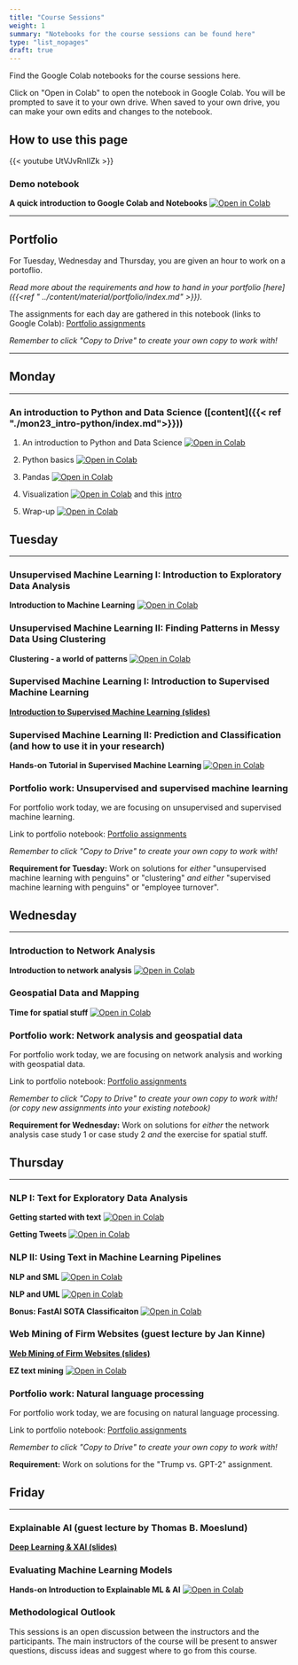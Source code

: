 ```yaml
---
title: "Course Sessions"
weight: 1
summary: "Notebooks for the course sessions can be found here"
type: "list_nopages"
draft: true
---
```


Find the Google Colab notebooks for the course sessions here.

Click on "Open in Colab" to open the notebook in Google Colab. You will be prompted to save it to your own drive. When saved to your own drive, you can make your own edits and changes to the notebook.

## How to use this page
{{< youtube UtVJvRnIlZk >}}

### Demo notebook

**A quick introduction to Google Colab and Notebooks** [![Open in Colab](https://colab.research.google.com/assets/colab-badge.svg)](https://colab.research.google.com/github/CALDISS-AAU/sdsphd20/blob/master/notebooks/check-ins/sdsphd20_colab-demo.ipynb#&offline=true&sandboxMode=true)

---
## Portfolio

For Tuesday, Wednesday and Thursday, you are given an hour to work on a portoflio.

*Read more about the requirements and how to hand in your portfolio [here]({{<ref " ../content/material/portfolio/index.md" >}}).*

The assignments for each day are gathered in this notebook (links to Google Colab): [Portfolio assignments](https://colab.research.google.com/github/CALDISS-AAU/sdsphd20/blob/master/notebooks/portfolio/sdsphd20_portfolio-assignments.ipynb#&offline=true&sandboxMode=true)

*Remember to click "Copy to Drive" to create your own copy to work with!*

---
## Monday
---
### An introduction to Python and Data Science ([content]({{< ref "./mon23_intro-python/index.md">}}))

1. An introduction to Python and Data Science [![Open in Colab](https://colab.research.google.com/assets/colab-badge.svg)](https://colab.research.google.com/github/CALDISS-AAU/sdsphd20/blob/master/notebooks/mon23/intro.ipynb#&offline=true&sandboxMode=true)

2. Python basics [![Open in Colab](https://colab.research.google.com/assets/colab-badge.svg)](https://colab.research.google.com/github/CALDISS-AAU/sdsphd20/blob/master/notebooks/mon23/python_intro.ipynb#&offline=true&sandboxMode=true)

3. Pandas [![Open in Colab](https://colab.research.google.com/assets/colab-badge.svg)](https://colab.research.google.com/github/CALDISS-AAU/sdsphd20/blob/master/notebooks/mon23/pandas.ipynb#&offline=true&sandboxMode=true)

4. Visualization [![Open in Colab](https://colab.research.google.com/assets/colab-badge.svg)](https://colab.research.google.com/github/CALDISS-AAU/sdsphd20/blob/master/notebooks/mon23/visualization.ipynb#&offline=true&sandboxMode=true) and this [intro](https://raw.githubusercontent.com/CALDISS-AAU/sdsphd20/master/notebooks/mon23/visual_intro.pdf)

5. Wrap-up [![Open in Colab](https://colab.research.google.com/assets/colab-badge.svg)](https://colab.research.google.com/github/CALDISS-AAU/sdsphd20/blob/master/notebooks/mon23/wrap_up.ipynb#&offline=true&sandboxMode=true)

## Tuesday

---

### Unsupervised Machine Learning I: Introduction to Exploratory Data Analysis

**Introduction to Machine Learning** [![Open in Colab](https://colab.research.google.com/assets/colab-badge.svg)](https://colab.research.google.com/github/CALDISS-AAU/sdsphd20/blob/master/notebooks/tue24/SDSPhD20_intro-UML.ipynb#&offline=true&sandboxMode=true)


### Unsupervised Machine Learning II: Finding Patterns in Messy Data Using Clustering

**Clustering - a world of patterns** [![Open in Colab](https://colab.research.google.com/assets/colab-badge.svg)](https://colab.research.google.com/github/CALDISS-AAU/sdsphd20/blob/master/notebooks/tue24/clustering.ipynb#&offline=true&sandboxMode=true)


### Supervised Machine Learning I: Introduction to Supervised Machine Learning

**[Introduction to Supervised Machine Learning (slides)](https://caldiss-aau.github.io/sdsphd20_intro-SML)**

### Supervised Machine Learning II: Prediction and Classification (and how to use it in your research)

**Hands-on Tutorial in Supervised Machine Learning** [![Open in Colab](https://colab.research.google.com/assets/colab-badge.svg)](https://colab.research.google.com/github/CALDISS-AAU/sdsphd20/blob/master/notebooks/tue24/SDSPhD20_Supervised-ML-tutorial.ipynb#&offline=true&sandboxMode=true)

### Portfolio work: Unsupervised and supervised machine learning

For portfolio work today, we are focusing on unsupervised and supervised machine learning.

Link to portfolio notebook: [Portfolio assignments](https://colab.research.google.com/github/CALDISS-AAU/sdsphd20/blob/master/notebooks/portfolio/sdsphd20_portfolio-assignments.ipynb#&offline=true&sandboxMode=true)

*Remember to click "Copy to Drive" to create your own copy to work with!*

**Requirement for Tuesday:** Work on solutions for *either* "unsupervised machine learning with penguins" or "clustering" *and* *either* "supervised machine learning with penguins" or "employee turnover".



## Wednesday
---

### Introduction to Network Analysis

**Introduction to network analysis** [![Open in Colab](https://colab.research.google.com/assets/colab-badge.svg)](https://colab.research.google.com/github/CALDISS-AAU/sdsphd20/blob/master/notebooks/wed25/SDSPhD20_Intro-networks.ipynb#&offline=true&sandboxMode=true)



### Geospatial Data and Mapping

**Time for spatial stuff** [![Open in Colab](https://colab.research.google.com/assets/colab-badge.svg)](https://colab.research.google.com/github/CALDISS-AAU/sdsphd20/blob/master/notebooks/wed25/spatial_stuff.ipynb#&offline=true&sandboxMode=true)


### Portfolio work: Network analysis and geospatial data

For portfolio work today, we are focusing on network analysis and working with geospatial data.

Link to portfolio notebook: [Portfolio assignments](https://colab.research.google.com/github/CALDISS-AAU/sdsphd20/blob/master/notebooks/portfolio/sdsphd20_portfolio-assignments.ipynb#&offline=true&sandboxMode=true)

*Remember to click "Copy to Drive" to create your own copy to work with! (or copy new assignments into your existing notebook)*

**Requirement for Wednesday:** Work on solutions for *either* the network analysis case study 1 or case study 2 *and* the exercise for spatial stuff.

## Thursday
---

### NLP I: Text for Exploratory Data Analysis
**Getting started with text** [![Open in Colab](https://colab.research.google.com/assets/colab-badge.svg)](https://nbviewer.jupyter.org/github/CALDISS-AAU/sdsphd20/blob/master/notebooks/thu26/Intro_NLP.ipynb)

**Getting Tweets** [![Open in Colab](https://colab.research.google.com/assets/colab-badge.svg)](https://nbviewer.jupyter.org/github/CALDISS-AAU/sdsphd20/blob/master/notebooks/thu26/Twint_Demo_2020.ipynb)

### NLP II: Using Text in Machine Learning Pipelines

**NLP and SML** [![Open in Colab](https://colab.research.google.com/assets/colab-badge.svg)](https://nbviewer.jupyter.org/github/CALDISS-AAU/sdsphd20/blob/master/notebooks/thu26/Intro_to_nlp_and_supervised_tasks.ipynb)

**NLP and UML** [![Open in Colab](https://colab.research.google.com/assets/colab-badge.svg)](https://nbviewer.jupyter.org/github/CALDISS-AAU/sdsphd20/blob/master/notebooks/thu26/Unsupervised_ML_and_NLP.ipynb)

**Bonus: FastAI SOTA Classificaiton** [![Open in Colab](https://colab.research.google.com/assets/colab-badge.svg)](https://nbviewer.jupyter.org/github/CALDISS-AAU/sdsphd20/blob/master/notebooks/thu26/Fast_AI_text_classification.ipynb)



### Web Mining of Firm Websites (guest lecture by Jan Kinne)

**[Web Mining of Firm Websites (slides)](https://github.com/CALDISS-AAU/sdsphd20/raw/master/notebooks/thu26/slides/web_mining_of_firm_websites.pdf)**

**EZ text mining** [![Open in Colab](https://colab.research.google.com/assets/colab-badge.svg)](https://colab.research.google.com/github/datawizard1337/EZ_Text_Mining/blob/master/Text_Mining.ipynb#&offline=true&sandboxMode=true)



### Portfolio work: Natural language processing

For portfolio work today, we are focusing on natural language processing.

Link to portfolio notebook: [Portfolio assignments](https://colab.research.google.com/github/CALDISS-AAU/sdsphd20/blob/master/notebooks/portfolio/sdsphd20_portfolio-assignments.ipynb#&offline=true&sandboxMode=true)

*Remember to click "Copy to Drive" to create your own copy to work with!*

**Requirement:** Work on solutions for the "Trump vs. GPT-2" assignment.



## Friday
---

### Explainable AI (guest lecture by Thomas B. Moeslund)

**[Deep Learning & XAI (slides)](https://github.com/CALDISS-AAU/sdsphd20/raw/master/notebooks/fri27/slides/tbm_XAI_slides.pdf)**



### Evaluating Machine Learning Models

**Hands-on Introduction to Explainable ML & AI** [![Open in Colab](https://colab.research.google.com/assets/colab-badge.svg)](https://colab.research.google.com/github/CALDISS-AAU/sdsphd20/blob/master/notebooks/fri27/SDS_PHD_Explainable_ML.ipynb#&offline=true&sandboxMode=true)



### Methodological Outlook

This sessions is an open discussion between the instructors and the participants. The main instructors of the course will be present to answer questions, discuss ideas and suggest where to go from this course.



